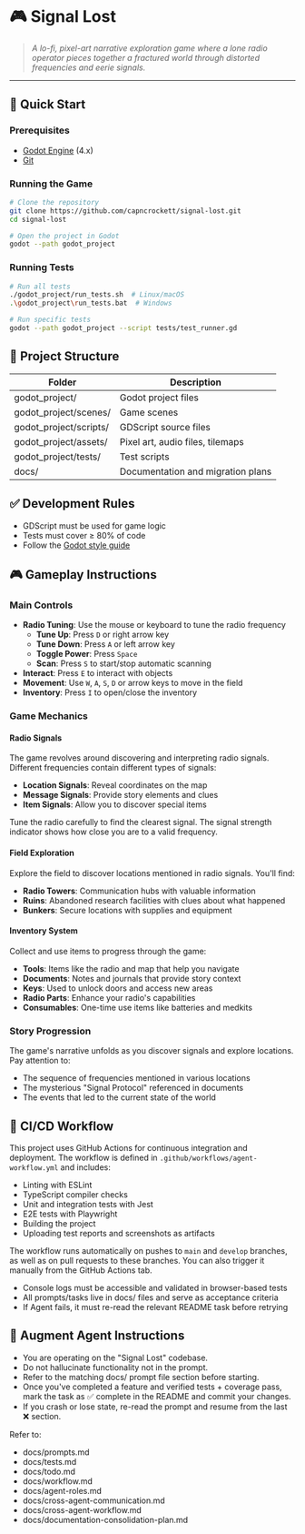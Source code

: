 # 🎮 Signal Lost

> _A lo-fi, pixel-art narrative exploration game where a lone radio operator pieces together a fractured world through distorted frequencies and eerie signals._

---

## 🚀 Quick Start

### Prerequisites

- [Godot Engine](https://godotengine.org/download) (4.x)
- [Git](https://git-scm.com/downloads)

### Running the Game

```bash
# Clone the repository
git clone https://github.com/capncrockett/signal-lost.git
cd signal-lost

# Open the project in Godot
godot --path godot_project
```

### Running Tests

```bash
# Run all tests
./godot_project/run_tests.sh  # Linux/macOS
.\godot_project\run_tests.bat  # Windows

# Run specific tests
godot --path godot_project --script tests/test_runner.gd
```

## 📂 Project Structure

| Folder                | Description                               |
| --------------------- | ----------------------------------------- |
| godot_project/        | Godot project files                       |
| godot_project/scenes/ | Game scenes                               |
| godot_project/scripts/| GDScript source files                     |
| godot_project/assets/ | Pixel art, audio files, tilemaps          |
| godot_project/tests/  | Test scripts                              |
| docs/                 | Documentation and migration plans         |

## ✅ Development Rules

- GDScript must be used for game logic
- Tests must cover ≥ 80% of code
- Follow the [Godot style guide](https://docs.godotengine.org/en/stable/tutorials/scripting/gdscript/gdscript_styleguide.html)

## 🎮 Gameplay Instructions

### Main Controls

- **Radio Tuning**: Use the mouse or keyboard to tune the radio frequency
  - **Tune Up**: Press `D` or right arrow key
  - **Tune Down**: Press `A` or left arrow key
  - **Toggle Power**: Press `Space`
  - **Scan**: Press `S` to start/stop automatic scanning
- **Interact**: Press `E` to interact with objects
- **Movement**: Use `W`, `A`, `S`, `D` or arrow keys to move in the field
- **Inventory**: Press `I` to open/close the inventory

### Game Mechanics

#### Radio Signals

The game revolves around discovering and interpreting radio signals. Different frequencies contain different types of signals:

- **Location Signals**: Reveal coordinates on the map
- **Message Signals**: Provide story elements and clues
- **Item Signals**: Allow you to discover special items

Tune the radio carefully to find the clearest signal. The signal strength indicator shows how close you are to a valid frequency.

#### Field Exploration

Explore the field to discover locations mentioned in radio signals. You'll find:

- **Radio Towers**: Communication hubs with valuable information
- **Ruins**: Abandoned research facilities with clues about what happened
- **Bunkers**: Secure locations with supplies and equipment

#### Inventory System

Collect and use items to progress through the game:

- **Tools**: Items like the radio and map that help you navigate
- **Documents**: Notes and journals that provide story context
- **Keys**: Used to unlock doors and access new areas
- **Radio Parts**: Enhance your radio's capabilities
- **Consumables**: One-time use items like batteries and medkits

### Story Progression

The game's narrative unfolds as you discover signals and explore locations. Pay attention to:

- The sequence of frequencies mentioned in various locations
- The mysterious "Signal Protocol" referenced in documents
- The events that led to the current state of the world

## 🔄 CI/CD Workflow

This project uses GitHub Actions for continuous integration and deployment. The workflow is defined in `.github/workflows/agent-workflow.yml` and includes:

- Linting with ESLint
- TypeScript compiler checks
- Unit and integration tests with Jest
- E2E tests with Playwright
- Building the project
- Uploading test reports and screenshots as artifacts

The workflow runs automatically on pushes to `main` and `develop` branches, as well as on pull requests to these branches. You can also trigger it manually from the GitHub Actions tab.

- Console logs must be accessible and validated in browser-based tests
- All prompts/tasks live in docs/ files and serve as acceptance criteria
- If Agent fails, it must re-read the relevant README task before retrying

## 🧠 Augment Agent Instructions

- You are operating on the "Signal Lost" codebase.
- Do not hallucinate functionality not in the prompt.
- Refer to the matching docs/ prompt file section before starting.
- Once you've completed a feature and verified tests + coverage pass, mark the task as ✅ complete in the README and commit your changes.
- If you crash or lose state, re-read the prompt and resume from the last ❌ section.

Refer to:

- docs/prompts.md
- docs/tests.md
- docs/todo.md
- docs/workflow.md
- docs/agent-roles.md
- docs/cross-agent-communication.md
- docs/cross-agent-workflow.md
- docs/documentation-consolidation-plan.md
